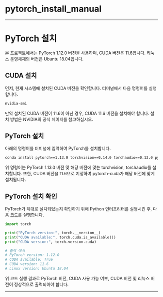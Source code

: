 # pytorch_install_manual

---

# PyTorch 설치

본 프로젝트에서는 PyTorch 1.12.0 버전을 사용하며, CUDA 버전은 11.6입니다. 리눅스 운영체제의 버전은 Ubuntu 18.04입니다.

## CUDA 설치

먼저, 현재 시스템에 설치된 CUDA 버전을 확인합니다. 터미널에서 다음 명령어를 실행합니다.

```bash
nvidia-smi
```

만약 설치된 CUDA 버전이 11.6이 아닌 경우, CUDA 11.6 버전을 설치해야 합니다. 설치 방법은 NVIDIA의 공식 페이지를 참고하십시오.

## PyTorch 설치

아래의 명령어를 터미널에 입력하여 PyTorch를 설치합니다.

```bash
conda install pytorch==1.13.0 torchvision==0.14.0 torchaudio==0.13.0 pytorch-cuda=11.6 -c pytorch -c nvidia
```

위 명령어는 PyTorch 1.13.0 버전 및 해당 버전에 맞는 torchvision, torchaudio를 설치합니다. 또한, CUDA 버전을 11.6으로 지정하여 pytorch-cuda가 해당 버전에 맞게 설치됩니다.

## PyTorch 설치 확인

PyTorch가 제대로 설치되었는지 확인하기 위해 Python 인터프리터를 실행시킨 후, 다음 코드를 실행합니다.

```python
import torch

print("PyTorch version:", torch.__version__)
print("CUDA available:", torch.cuda.is_available())
print("CUDA version:", torch.version.cuda)

# 출력 예시
# PyTorch version: 1.12.0
# CUDA available: True
# CUDA version: 11.6
# Linux version: Ubuntu 18.04
```

위 코드 실행 결과로 PyTorch 버전, CUDA 사용 가능 여부, CUDA 버전 및 리눅스 버전이 정상적으로 출력되어야 합니다.

---
